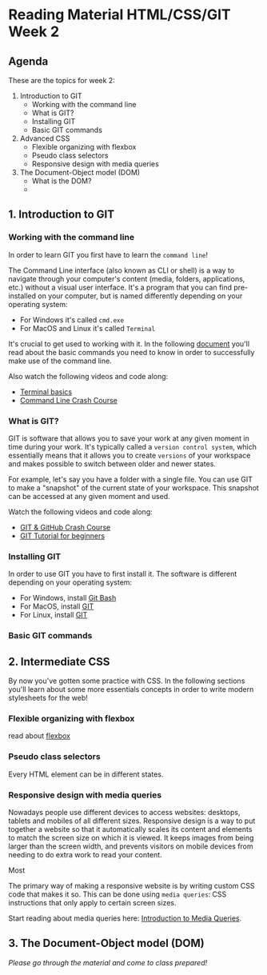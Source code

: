# Reading Material HTML/CSS/GIT Week 2

## Agenda

These are the topics for week 2:

1. Introduction to GIT
   - Working with the command line
   - What is GIT?
   - Installing GIT
   - Basic GIT commands
2. Advanced CSS
   - Flexible organizing with flexbox
   - Pseudo class selectors
   - Responsive design with media queries
3. The Document-Object model (DOM)
   - What is the DOM?
   -

## 1. Introduction to GIT

### Working with the command line

In order to learn GIT you first have to learn the `command line`!

The Command Line interface (also known as CLI or shell) is a way to navigate through your computer's content (media, folders, applications, etc.) without a visual user interface. It's a program that you can find pre-installed on your computer, but is named differently depending on your operating system:

- For Windows it's called `cmd.exe`
- For MacOS and Linux it's called `Terminal`

It's crucial to get used to working with it. In the following [document](https://github.com/HackYourFuture/CommandLine/blob/master/Week1/Lecture.md) you'll read about the basic commands you need to know in order to successfully make use of the command line.

Also watch the following videos and code along:

- [Terminal basics](https://www.youtube.com/watch?v=5XgBd6rjuDQ)
- [Command Line Crash Course](https://www.youtube.com/watch?v=yz7nYlnXLfE)

### What is GIT?

GIT is software that allows you to save your work at any given moment in time during your work. It's typically called a `version control system`, which essentially means that it allows you to create `versions` of your workspace and makes possible to switch between older and newer states.

For example, let's say you have a folder with a single file. You can use GIT to make a "snapshot" of the current state of your workspace. This snapshot can be accessed at any given moment and used.

Watch the following videos and code along:

- [GIT & GitHub Crash Course](https://www.youtube.com/watch?v=SWYqp7iY_Tc)
- [GIT Tutorial for beginners](https://www.youtube.com/watch?v=HVsySz-h9r4)

### Installing GIT

In order to use GIT you have to first install it. The software is different depending on your operating system:

- For Windows, install [Git Bash](https://git-scm.com/download/win)
- For MacOS, install [GIT](https://git-scm.com/download/mac)
- For Linux, install [GIT](https://git-scm.com/download/linux)

### Basic GIT commands

## 2. Intermediate CSS

By now you've gotten some practice with CSS. In the following sections you'll learn about some more essentials concepts in order to write modern stylesheets for the web!

### Flexible organizing with flexbox

read about [flexbox](https://tympanus.net/codrops/css_reference/flexbox/)

### Pseudo class selectors

Every HTML element can be in different states.

### Responsive design with media queries

Nowadays people use different devices to access websites: desktops, tablets and mobiles of all different sizes. Responsive design is a way to put together a website so that it automatically scales its content and elements to match the screen size on which it is viewed. It keeps images from being larger than the screen width, and prevents visitors on mobile devices from needing to do extra work to read your content.

Most

The primary way of making a responsive website is by writing custom CSS code that makes it so. This can be done using `media queries`: CSS instructions that only apply to certain screen sizes.

Start reading about media queries here: [Introduction to Media Queries](https://varvy.com/mobile/media-queries.html).

## 3. The Document-Object model (DOM)

_Please go through the material and come to class prepared!_
